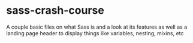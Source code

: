 # sass-crash-course

A couple basic files on what Sass is and a look at its features as well as a landing page header to display things like variables, nesting, mixins, etc
